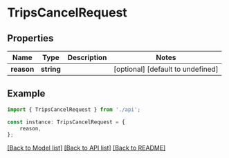# TripsCancelRequest


## Properties

Name | Type | Description | Notes
------------ | ------------- | ------------- | -------------
**reason** | **string** |  | [optional] [default to undefined]

## Example

```typescript
import { TripsCancelRequest } from './api';

const instance: TripsCancelRequest = {
    reason,
};
```

[[Back to Model list]](../README.md#documentation-for-models) [[Back to API list]](../README.md#documentation-for-api-endpoints) [[Back to README]](../README.md)
